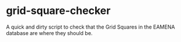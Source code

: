 # grid-square-checker

A quick and dirty script to check that the Grid Squares in the EAMENA database are where they should be.
